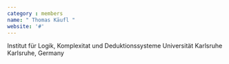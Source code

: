 ```yaml
---
category : members
name: " Thomas Käufl " 
website: '#'
---
```

Institut für Logik, Komplexitat und Deduktionssysteme
Universität Karlsruhe
Karlsruhe, Germany

